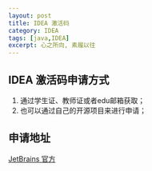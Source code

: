 ```yaml
---
layout: post
title: IDEA 激活码
category: IDEA
tags: [java,IDEA]
excerpt: 心之所向, 素履以往
---
```


## IDEA 激活码申请方式
1. 通过学生证、教师证或者edu邮箱获取；
2. 也可以通过自己的开源项目来进行申请；

## 申请地址
[JetBrains 官方](https://www.jetbrains.com/shop/eform/opensource?product=ALL)